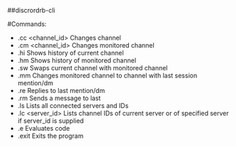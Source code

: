 ##discrordrb-cli 

#Commands: 
- .cc <channel_id>    Changes channel
- .cm <channel_id>    Changes monitored channel
- .hi                 Shows history of current channel
- .hm                 Shows history of monitored channel
- .sw                 Swaps current channel with monitored channel
- .mm                 Changes monitored channel to channel with last session mention/dm
- .re <message>       Replies to last mention/dm
- .rm <message>       Sends a message to last
- .ls                 Lists all connected servers and IDs
- .lc <server_id>     Lists channel IDs of current server or of specified server if server_id is supplied
- .e                  Evaluates code
- .exit               Exits the program
